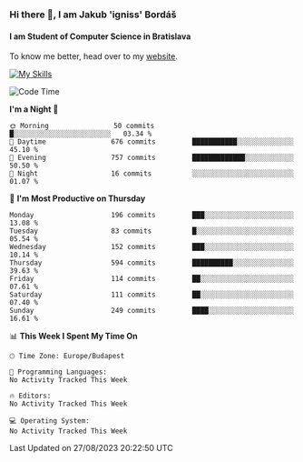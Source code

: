 ### Hi there 👋, I am Jakub 'igniss' Bordáš

#### I am Student of Computer Science in Bratislava
To know me better, head over to my [website](https://bordas.sk).

[![My Skills](https://skillicons.dev/icons?i=js,html,css,figma,svelte,java,kotlin,python,postgresql,typescript,nest,nodejs)](https://bordas.sk)


<!--START_SECTION:waka-->
![Code Time](http://img.shields.io/badge/Code%20Time-1%2C199%20hrs%2013%20mins-blue)

**I'm a Night 🦉** 

```text
🌞 Morning                50 commits          █░░░░░░░░░░░░░░░░░░░░░░░░   03.34 % 
🌆 Daytime                676 commits         ███████████░░░░░░░░░░░░░░   45.10 % 
🌃 Evening                757 commits         █████████████░░░░░░░░░░░░   50.50 % 
🌙 Night                  16 commits          ░░░░░░░░░░░░░░░░░░░░░░░░░   01.07 % 
```
📅 **I'm Most Productive on Thursday** 

```text
Monday                   196 commits         ███░░░░░░░░░░░░░░░░░░░░░░   13.08 % 
Tuesday                  83 commits          █░░░░░░░░░░░░░░░░░░░░░░░░   05.54 % 
Wednesday                152 commits         ███░░░░░░░░░░░░░░░░░░░░░░   10.14 % 
Thursday                 594 commits         ██████████░░░░░░░░░░░░░░░   39.63 % 
Friday                   114 commits         ██░░░░░░░░░░░░░░░░░░░░░░░   07.61 % 
Saturday                 111 commits         ██░░░░░░░░░░░░░░░░░░░░░░░   07.40 % 
Sunday                   249 commits         ████░░░░░░░░░░░░░░░░░░░░░   16.61 % 
```


📊 **This Week I Spent My Time On** 

```text
🕑︎ Time Zone: Europe/Budapest

💬 Programming Languages: 
No Activity Tracked This Week

🔥 Editors: 
No Activity Tracked This Week

💻 Operating System: 
No Activity Tracked This Week
```


 Last Updated on 27/08/2023 20:22:50 UTC
<!--END_SECTION:waka-->
